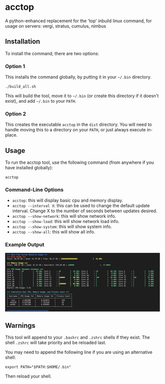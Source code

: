 # acctop
A python-enhanced replacement for the 'top' inbuild linux command, for usage on servers: vergi, stratus, cumulus, nimbus


## Installation

To install the command, there are two options:

### Option 1

This installs the command globally, by putting it in your `~/.bin` directory.
```
./build_all.sh
```
This will build the tool, move it to `~/.bin` (or create this directory if it doesn't exist), and add `~/.bin` to your `PATH`.

### Option 2

This creates the executable `acctop` in the `dist` directory.
You will need to handle moving this to a directory on your `PATH`, or just always execute in-place.

## Usage
To run the acctop tool, use the following command (from anywhere if you have installed globally):
```
acctop
```


### Command-Line Options

- `acctop`: this will display basic cpu and memory display.
- `acctop --interval X`: this can be used to change the default update interval. Change X to the number of seconds between updates desired.
- `acctop --show-network`: this will show network info.
- `acctop --show-load`: this will show network load info.
- `acctop --show-system`: this will show system info.
- `acctop --show-all`: this will show all info.


### Example Output
![example_output.png](example_output.png)

## Warnings
This tool will append to your `.bashrc` and `.zshrc` shells if they exist.
The shell `.zshrc` will take priority and be reloaded last.

You may need to append the following line if you are using an alternative shell:
```
export PATH="$PATH:$HOME/.bin"
```
Then reload your shell.